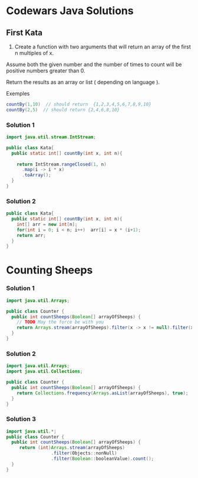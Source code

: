 # Codewars Java Solutions
## First Kata
1) Create a function with two arguments that will return an array of the first n multiples of x.

Assume both the given number and the number of times to count will be positive numbers greater than 0.

Return the results as an array or list ( depending on language ).

Exemples

```java
countBy(1,10)  // should return  {1,2,3,4,5,6,7,8,9,10}
countBy(2,5)  // should return {2,4,6,8,10} 
```  
### Solution 1

```java
import java.util.stream.IntStream;

public class Kata{
  public static int[] countBy(int x, int n){
    
    return IntStream.rangeClosed(1, n)
      .map(i -> i * x)
      .toArray();
  }
}

```
### Solution 2

```java
public class Kata{
  public static int[] countBy(int x, int n){
    int[] arr = new int[n];
    for(int i = 0; i < n; i++)  arr[i] = x * (i+1);
    return arr;
  }
}
```


# Counting Sheeps
### Solution 1
```java
import java.util.Arrays;

public class Counter {
  public int countSheeps(Boolean[] arrayOfSheeps) {
    // TODO May the force be with you
    return Arrays.stream(arrayOfSheeps).filter(x -> x != null).filter(x -> x == true).toArray().length;
  }
}

```
### Solution 2
```java
import java.util.Arrays;
import java.util.Collections;

public class Counter {
  public int countSheeps(Boolean[] arrayOfSheeps) {
    return Collections.frequency(Arrays.asList(arrayOfSheeps), true);
  }
}

```
### Solution 3
```java
import java.util.*;
public class Counter {
  public int countSheeps(Boolean[] arrayOfSheeps) {
     return (int)Arrays.stream(arrayOfSheeps)
                 .filter(Objects::nonNull)
                 .filter(Boolean::booleanValue).count();
  }
}
```
